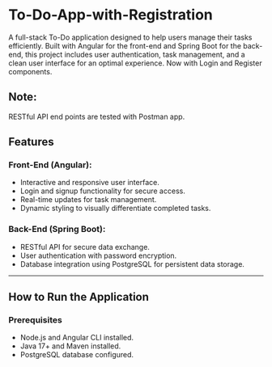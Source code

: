 # To-Do-App-with-Registration
A full-stack To-Do application designed to help users manage their tasks efficiently. Built with Angular for the front-end and Spring Boot for the back-end, this project includes user authentication, task management, and a clean user interface for an optimal experience. Now with Login and Register components.

## Note: 
RESTful API end points are tested with Postman app.

## Features
### Front-End (Angular):
- Interactive and responsive user interface.
- Login and signup functionality for secure access.
- Real-time updates for task management.
- Dynamic styling to visually differentiate completed tasks.

### Back-End (Spring Boot):
- RESTful API for secure data exchange.
- User authentication with password encryption.
- Database integration using PostgreSQL for persistent data storage.

---

## How to Run the Application
### Prerequisites
- Node.js and Angular CLI installed.
- Java 17+ and Maven installed.
- PostgreSQL database configured.
